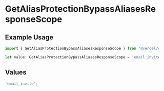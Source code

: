 # GetAliasProtectionBypassAliasesResponseScope

## Example Usage

```typescript
import { GetAliasProtectionBypassAliasesResponseScope } from '@vercel/client/models/operations';

let value: GetAliasProtectionBypassAliasesResponseScope = 'email_invite';
```

## Values

```typescript
'email_invite';
```
